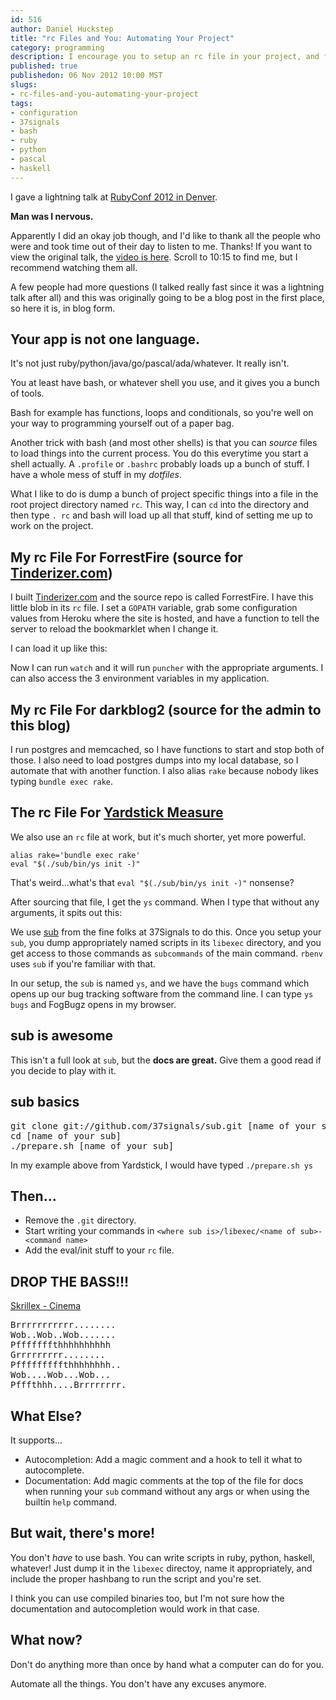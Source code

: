 ```yaml
--- 
id: 516
author: Daniel Huckstep
title: "rc Files and You: Automating Your Project"
category: programming
description: I encourage you to setup an rc file in your project, and for extra points, use sub
published: true
publishedon: 06 Nov 2012 10:00 MST
slugs: 
- rc-files-and-you-automating-your-project
tags: 
- configuration
- 37signals
- bash
- ruby
- python
- pascal
- haskell
---
```

I gave a lightning talk at [RubyConf 2012 in Denver](http://rubyconf.org/).

**Man was I nervous.**

Apparently I did an okay job though, and I'd like to thank all the people who were and took time out of their day to listen to me. Thanks! If you want to view the original talk, the [video is here](http://www.justin.tv/confreaks/b/337863983). Scroll to 10:15 to find me, but I recommend watching them all.

A few people had more questions (I talked really fast since it was a lightning talk after all) and this was originally going to be a blog post in the first place, so here it is, in blog form.

## Your app is not one language.

It's not just ruby/python/java/go/pascal/ada/whatever. It really isn't.

You at least have bash, or whatever shell you use, and it gives you a bunch of tools.

Bash for example has functions, loops and conditionals, so you're well on your way to programming yourself out of a paper bag.

Another trick with bash (and most other shells) is that you can *source* files to load things into the current process. You do this everytime you start a shell actually. A `.profile` or `.bashrc` probably loads up a bunch of stuff. I have a whole mess of stuff in my *dotfiles*.

What I like to do is dump a bunch of project specific things into a file in the root project directory named `rc`. This way, I can `cd` into the directory and then type `. rc` and bash will load up all that stuff, kind of setting me up to work on the project.

## My rc File For ForrestFire (source for [Tinderizer.com](https://Tinderizer.com))

I built [Tinderizer.com](https://Tinderizer.com) and the source repo is called ForrestFire. I have this little blob in its `rc` file. I set a `GOPATH` variable, grab some configuration values from Heroku where the site is hosted, and have a function to tell the server to reload the bookmarklet when I change it.

<script src="https://gist.github.com/4021205.js?file=ForrestFire.sh"></script>

I can load it up like this:

<script src="https://gist.github.com/4021205.js?file=source.txt"></script>

Now I can run `watch` and it will run `puncher` with the appropriate arguments. I can also access the 3 environment variables in my application.

## My rc File For darkblog2 (source for the admin to this blog)

<script src="https://gist.github.com/4021205.js?file=blog.sh"></script>

I run postgres and memcached, so I have functions to start and stop both of those. I also need to load postgres dumps into my local database, so I automate that with another function. I also alias `rake` because nobody likes typing `bundle exec rake`.

## The rc File For [Yardstick Measure](http://getyardstick.com)

We also use an `rc` file at work, but it's much shorter, yet more powerful.

    alias rake='bundle exec rake'
    eval "$(./sub/bin/ys init -)"

That's weird...what's that `eval "$(./sub/bin/ys init -)"` nonsense?

After sourcing that file, I get the `ys` command. When I type that without any arguments, it spits out this:

<script src="https://gist.github.com/4021205.js?file=ys.txt"></script>

We use [sub](https://github.com/37signals/sub) from the fine folks at 37Signals to do this. Once you setup your `sub`, you dump appropriately named scripts in its `libexec` directory, and you get access to those commands as `subcommands` of the main command. `rbenv` uses `sub` if you're familiar with that.

In our setup, the `sub` is named `ys`, and we have the `bugs` command which opens up our bug tracking software from the command line. I can type `ys bugs` and FogBugz opens in my browser.

## sub is awesome

This isn't a full look at `sub`, but the **docs are great.** Give them a good read if you decide to play with it.

## sub basics

<pre>
git clone git://github.com/37signals/sub.git [name of your sub]
cd [name of your sub]
./prepare.sh [name of your sub]
</pre>

In my example above from Yardstick, I would have typed `./prepare.sh ys`

## Then...

* Remove the `.git` directory.
* Start writing your commands in `<where sub is>/libexec/<name of sub>-<command name>`
* Add the eval/init stuff to your `rc` file.

## DROP THE BASS!!!

[Skrillex - Cinema](http://www.youtube.com/watch?v=k6lVhGeyXuw&t=1m18s)

<pre>
Brrrrrrrrrrr........
Wob..Wob..Wob.......
Pfffffffthhhhhhhhhh
Grrrrrrrrr........
Pfffffffffthhhhhhhh..
Wob....Wob...Wob...
Pfffthhh....Brrrrrrrr.
</pre>

## What Else?

It supports... 

* Autocompletion: Add a magic comment and a hook to tell it what to autocomplete.
* Documentation: Add magic comments at the top of the file for docs when running your `sub` command without any args or when using the builtin `help` command.

## But wait, there's more!

You don't *have* to use bash. You can write scripts in ruby, python, haskell, whatever! Just dump it in the `libexec` directoy, name it appropriately, and include the proper hashbang to run the script and you're set.

I think you can use compiled binaries too, but I'm not sure how the documentation and autocompletion would work in that case.

## What now?

Don't do anything more than once by hand what a computer can do for you. 

Automate all the things. You don't have any excuses anymore.
